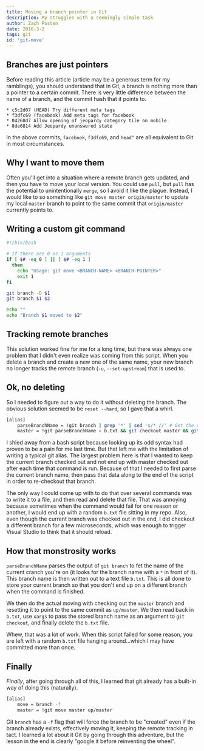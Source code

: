 ```yaml
---
title: Moving a branch pointer in Git
description: My struggles with a seemingly simple task
author: Zach Posten
date: 2016-3-2
tags: git
id: 'git-move'
---
```


## Branches are just pointers

Before reading this article (article may be a generous term for my ramblings), you should understand that in Git, a branch is nothing more than a pointer to a certain commit. There is very little difference between the name of a branch, and the commit hash that it points to.

```
* c5c2d07 (HEAD) Try different meta tags
* f3dfc69 (facebook) Add meta tags for facebook
* 04268d7 Allow opening of jeopardy category tile on mobile
* 8de6814 Add Jeopardy unanswered state
```

In the above commits, `facebook`, `f3dfc69`, and `head^` are all equivalent to Git in most circumstances.

## Why I want to move them

Often you'll get into a situation where a remote branch gets updated, and then you have to move your local version. You could use `pull`, but `pull` has the potential to unintentionally `merge`, so I avoid it like the plague. Instead, I would like to so something like `git move master origin/master` to update my local `master` branch to point to the same commit that `origin/master` currently points to.

## Writing a custom git command

```bash
#!/bin/bash

# If there are 0 or 1 arguments
if [ $# -eq 0 ] || [ $# -eq 1 ]
  then
    echo "Usage: git move <BRANCH-NAME> <BRANCH-POINTER>"
    exit 1
fi

git branch -D $1
git branch $1 $2

echo ""
echo "Branch $1 moved to $2"
```

## Tracking remote branches

This solution worked fine for me for a long time, but there was always one problem that I didn't even realize was coming from this script. When you delete a branch and create a new one of the same name, your new branch no longer tracks the remote branch (`-u`, `--set-upstream`) that is used to.

## Ok, no deleting

So I needed to figure out a way to do it without deleting the branch. The obvious solution seemed to be `reset --hard`, so I gave that a whirl.

```bash
[alias]
    parseBranchName = !git branch | grep '*' | sed 's/* //' # Get the current branch name
    master = !git parseBranchName > b.txt && git checkout master && git reset --hard up/master && sed 's/ //' b.txt | xargs git checkout && rm b.txt # Move local master to point to up/master
```

I shied away from a bash script because looking up its odd syntax had proven to be a pain for me last time. But that left me with the limitation of writing a typical git alias. The largest problem here is that I wanted to keep the current branch checked out and not end up with master checked out after each time that command is run. Because of that I needed to first parse the current branch name, then pass that data along to the end of the script in order to re-checkout that branch.

The only way I could come up with to do that over several commands was to write it to a file, and then read and delete that file. That was annoying because sometimes when the command would fail for one reason or another, I would end up with a random `b.txt` file sitting in my repo. Also, even though the current branch was checked out in the end, I did checkout a different branch for a few microseconds, which was enough to trigger Visual Studio to think that it should reload.

## How that monstrosity works

`parseBranchName` parses the output of `git branch` to fet the name of the current cranch you're on (it looks for the branch name with a `*` in front of it). This branch name is then written out to a text file `b.txt`. This is all done to store your current branch so that you don't end up on a different branch when the command is finished.

We then do the actual moving with checking out the `master` branch and resetting it to point to the same commit as `up/master`. We then read back in `b.txt`, use `xargs` to pass the stored branch name as an argument to `git checkout`, and finally delete the `b.txt` file.

Whew, that was a lot of work. When this script failed for some reason, you are left with a random `b.txt` file hanging around...which I may have committed more than once.

## Finally

_Finally_, after going through all of this, I learned that git already has a built-in way of doing this (naturally).

```bash
[alias]
    move = branch -f
    master = !git move master up/master
```

Git `branch` has a `-f` flag that will force the branch to be "created" even if the branch already exists, effectively moving it, keeping the remote tracking in tact. I learned a lot about it Git by going through this adventure, but the lesson in the end is clearly "google it before reinventing the wheel".
